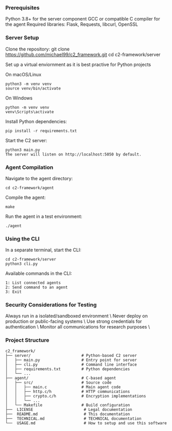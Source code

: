 ### Prerequisites

Python 3.8+ for the server component
GCC or compatible C compiler for the agent
Required libraries: Flask, Requests, libcurl, OpenSSL

### Server Setup

Clone the repository:
git clone https://github.com/michaeI99/c2_framework.git
cd c2-framework/server

Set up a virtual enviornment as it is best practive for Python projects

On macOS/Linux
```
python3 -m venv venv
source venv/bin/activate
```
On Windows
```
python -m venv venv
venv\Scripts\activate
```
Install Python dependencies:
```
pip install -r requirements.txt
```
Start the C2 server:
```
python3 main.py
The server will listen on http://localhost:5050 by default.
```
### Agent Compilation

Navigate to the agent directory:
```
cd c2-framework/agent
```
Compile the agent:
```
make
```
Run the agent in a test environment:
```
./agent
```

### Using the CLI

In a separate terminal, start the CLI:
```
cd c2-framework/server
python3 cli.py
```
Available commands in the CLI:
```
1: List connected agents
2: Send command to an agent
3: Exit
```


### Security Considerations for Testing

Always run in a isolated/sandboxed environment \\
Never deploy on production or public-facing systems \\
Use strong credentials for authentication \\
Monitor all communications for research purposes \\

### Project Structure
```
c2_framework/
├── server/                      # Python-based C2 server
│   ├── main.py                  # Entry point for server
│   ├── cli.py                   # Command line interface
│   ├── requirements.txt         # Python dependencies
│   └── ...
├── agent/                       # C-based agent
│   ├── src/                     # Source code
│   │   ├── main.c               # Main agent code
│   │   ├── http.c/h             # HTTP communications
│   │   ├── crypto.c/h           # Encryption implementations
│   │   └── ...
│   └── Makefile                 # Build configuration
├──  LICENSE                      # Legal documentation
├──  README.md                    # This documentation
├──  TECHNICAL.md                 # TECHNICAL documentation
└──  USAGE.md                     # How to setup and use this software
```
